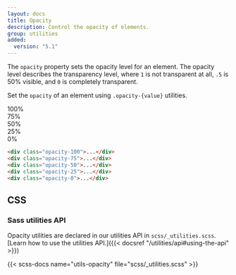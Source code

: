 ```yaml
---
layout: docs
title: Opacity
description: Control the opacity of elements.
group: utilities
added:
  version: "5.1"
---
```


The `opacity` property sets the opacity level for an element. The opacity level describes the transparency level, where `1` is not transparent at all, `.5` is 50% visible, and `0` is completely transparent.

Set the `opacity` of an element using `.opacity-{value}` utilities.

<div class="bd-example d-sm-flex">
  <div class="opacity-100 p-3 m-2 bg-red text-light fw-bold rounded">100%</div>
  <div class="opacity-75 p-3 m-2 bg-red text-light fw-bold rounded">75%</div>
  <div class="opacity-50 p-3 m-2 bg-red text-light fw-bold rounded">50%</div>
  <div class="opacity-25 p-3 m-2 bg-red text-light fw-bold rounded">25%</div>
  <div class="opacity-0 p-3 m-2 bg-red text-light fw-bold rounded">0%</div>
</div>

```html
<div class="opacity-100">...</div>
<div class="opacity-75">...</div>
<div class="opacity-50">...</div>
<div class="opacity-25">...</div>
<div class="opacity-0">...</div>
```

## CSS

### Sass utilities API

Opacity utilities are declared in our utilities API in `scss/_utilities.scss`. [Learn how to use the utilities API.]({{< docsref "/utilities/api#using-the-api" >}})

{{< scss-docs name="utils-opacity" file="scss/_utilities.scss" >}}
